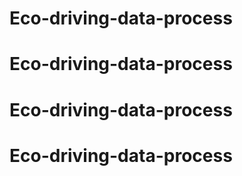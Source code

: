 # Eco-driving-data-process
# Eco-driving-data-process
# Eco-driving-data-process
# Eco-driving-data-process
